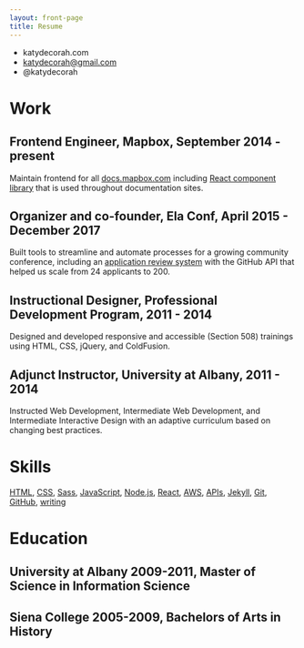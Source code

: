 ```yaml
---
layout: front-page
title: Resume
---
```


- katydecorah.com
- katydecorah@gmail.com
- @katydecorah

# Work

## **Frontend Engineer, Mapbox**, September 2014 - present

Maintain frontend for all [docs.mapbox.com](https://docs.mapbox.com/) including [React component library](https://github.com/mapbox/dr-ui) that is used throughout documentation sites.

## **Organizer and co-founder, Ela Conf**, April 2015 - December 2017

Built tools to streamline and automate processes for a growing community conference, including an [application review system](https://github.com/katydecorah/proposal-reviewer) with the GitHub API that helped us scale from 24 applicants to 200.

<!--
## **UI Designer, Fire Engine RED**, 2014

Designed print, email search campaigns, and web applications for colleges and universities.
-->

## **Instructional Designer, Professional Development Program**, 2011 - 2014

Designed and developed responsive and accessible (Section 508) trainings using HTML, CSS, jQuery, and ColdFusion.

## **Adjunct Instructor, University at Albany**, 2011 - 2014

Instructed Web Development, Intermediate Web Development, and Intermediate Interactive Design with an adaptive curriculum based on changing best practices.

# Skills

[HTML](/tags/#haml), [CSS](/tags/#css), [Sass](/tags/#sass), [JavaScript](/tags/#javascript), [Node.js](/tags/#node.js), [React](/tags/#react), [AWS](/tags/#aws), [APIs](/tags/#api), [Jekyll](/tags/#jekyll), [Git](/tags/#git), [GitHub](https://github.com/katydecorah), [writing](/tags/#writing)

# Education

## **University at Albany 2009-2011**, Master of Science in Information Science

## **Siena College 2005-2009**, Bachelors of Arts in History
